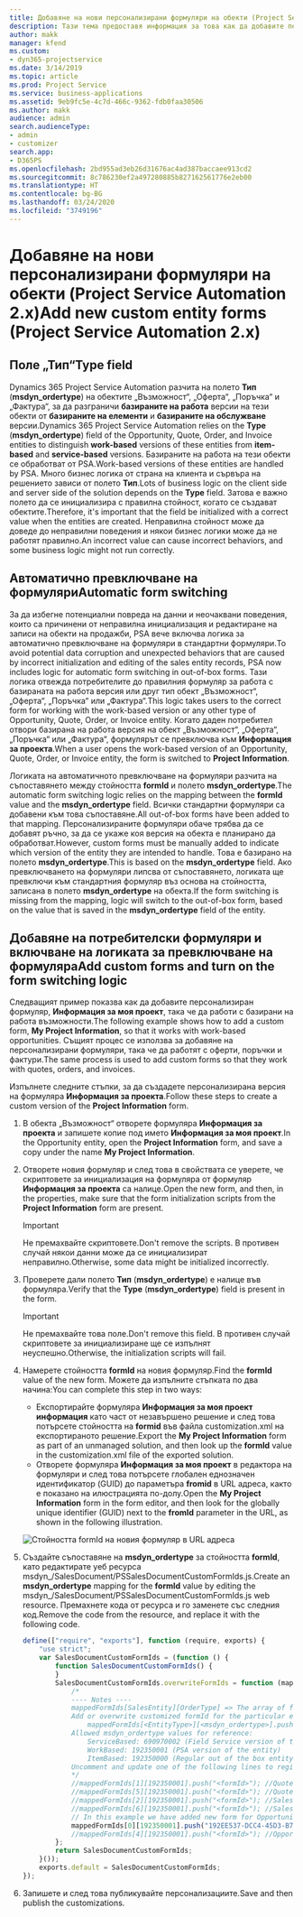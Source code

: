 ```yaml
---
title: Добавяне на нови персонализирани формуляри на обекти (Project Service Automation 2.x)
description: Тази тема предоставя информация за това как да добавите персонализирани формуляри на обекти за възможности, оферти, поръчки или фактури в Dynamics 365 Project Service Automation 2.x.
author: makk
manager: kfend
ms.custom:
- dyn365-projectservice
ms.date: 3/14/2019
ms.topic: article
ms.prod: Project Service
ms.service: business-applications
ms.assetid: 9eb9fc5e-4c7d-466c-9362-fdb0faa30506
ms.author: makk
audience: admin
search.audienceType:
- admin
- customizer
search.app:
- D365PS
ms.openlocfilehash: 2bd955ad3eb26d31676ac4ad387baccaee913cd2
ms.sourcegitcommit: 8c786230ef2a497280885b827162561776e2eb00
ms.translationtype: HT
ms.contentlocale: bg-BG
ms.lasthandoff: 03/24/2020
ms.locfileid: "3749196"
---
```

# <a name="add-new-custom-entity-forms-project-service-automation-2x"></a><span data-ttu-id="2c623-103">Добавяне на нови персонализирани формуляри на обекти (Project Service Automation 2.x)</span><span class="sxs-lookup"><span data-stu-id="2c623-103">Add new custom entity forms (Project Service Automation 2.x)</span></span>

## <a name="type-field"></a><span data-ttu-id="2c623-104">Поле „Тип“</span><span class="sxs-lookup"><span data-stu-id="2c623-104">Type field</span></span> 

<span data-ttu-id="2c623-105">Dynamics 365 Project Service Automation разчита на полето **Тип** (**msdyn\_ordertype**) на обектите „Възможност“, „Оферта“, „Поръчка“ и „Фактура“, за да разграничи **базираните на работа** версии на тези обекти от **базираните на елементи** и **базираните на обслужване** версии.</span><span class="sxs-lookup"><span data-stu-id="2c623-105">Dynamics 365 Project Service Automation relies on the **Type** (**msdyn\_ordertype**) field of the Opportunity, Quote, Order, and Invoice entities to distinguish **work-based** versions of these entities from **item-based** and **service-based** versions.</span></span> <span data-ttu-id="2c623-106">Базираните на работа на тези обекти се обработват от PSA.</span><span class="sxs-lookup"><span data-stu-id="2c623-106">Work-based versions of these entities are handled by PSA.</span></span> <span data-ttu-id="2c623-107">Много бизнес логика от страна на клиента и сървъра на решението зависи от полето **Тип**.</span><span class="sxs-lookup"><span data-stu-id="2c623-107">Lots of business logic on the client side and server side of the solution depends on the **Type** field.</span></span> <span data-ttu-id="2c623-108">Затова е важно полето да се инициализира с правилна стойност, когато се създават обектите.</span><span class="sxs-lookup"><span data-stu-id="2c623-108">Therefore, it's important that the field be initialized with a correct value when the entities are created.</span></span> <span data-ttu-id="2c623-109">Неправилна стойност може да доведе до неправилни поведения и някои бизнес логики може да не работят правилно.</span><span class="sxs-lookup"><span data-stu-id="2c623-109">An incorrect value can cause incorrect behaviors, and some business logic might not run correctly.</span></span>

## <a name="automatic-form-switching"></a><span data-ttu-id="2c623-110">Автоматично превключване на формуляри</span><span class="sxs-lookup"><span data-stu-id="2c623-110">Automatic form switching</span></span>

<span data-ttu-id="2c623-111">За да избегне потенциални повреда на данни и неочаквани поведения, които са причинени от неправилна инициализация и редактиране на записи на обекти на продажби, PSA вече включва логика за автоматично превключване на формуляри в стандартни формуляри.</span><span class="sxs-lookup"><span data-stu-id="2c623-111">To avoid potential data corruption and unexpected behaviors that are caused by incorrect initialization and editing of the sales entity records, PSA now includes logic for automatic form switching in out-of-box forms.</span></span> <span data-ttu-id="2c623-112">Тази логика отвежда потребителите до правилния формуляр за работа с базираната на работа версия или друг тип обект „Възможност“, „Оферта“, „Поръчка“ или „Фактура“.</span><span class="sxs-lookup"><span data-stu-id="2c623-112">This logic takes users to the correct form for working with the work-based version or any other type of Opportunity, Quote, Order, or Invoice entity.</span></span> <span data-ttu-id="2c623-113">Когато даден потребител отвори базирана на работа версия на обект „Възможност“, „Оферта“, „Поръчка“ или „Фактура“, формулярът се превключва към **Информация за проекта**.</span><span class="sxs-lookup"><span data-stu-id="2c623-113">When a user opens the work-based version of an Opportunity, Quote, Order, or Invoice entity, the form is switched to **Project Information**.</span></span>

<span data-ttu-id="2c623-114">Логиката на автоматичното превключване на формуляри разчита на съпоставянето между стойността **formId** и полето **msdyn\_ordertype**.</span><span class="sxs-lookup"><span data-stu-id="2c623-114">The automatic form switching logic relies on the mapping between the **formId** value and the **msdyn\_ordertype** field.</span></span> <span data-ttu-id="2c623-115">Всички стандартни формуляри са добавени към това съпоставяне.</span><span class="sxs-lookup"><span data-stu-id="2c623-115">All out-of-box forms have been added to that mapping.</span></span> <span data-ttu-id="2c623-116">Персонализираните формуляри обаче трябва да се добавят ръчно, за да се укаже коя версия на обекта е планирано да обработват.</span><span class="sxs-lookup"><span data-stu-id="2c623-116">However, custom forms must be manually added to indicate which version of the entity they are intended to handle.</span></span> <span data-ttu-id="2c623-117">Това е базирано на полето **msdyn\_ordertype**.</span><span class="sxs-lookup"><span data-stu-id="2c623-117">This is based on the **msdyn\_ordertype** field.</span></span> <span data-ttu-id="2c623-118">Ако превключването на формуляри липсва от съпоставянето, логиката ще превключи към стандартния формуляр въз основа на стойността, записана в полето **msdyn\_ordertype** на обекта.</span><span class="sxs-lookup"><span data-stu-id="2c623-118">If the form switching is missing from the mapping, logic will switch to the out-of-box form, based on the value that is saved in the **msdyn\_ordertype** field of the entity.</span></span>

## <a name="add-custom-forms-and-turn-on-the-form-switching-logic"></a><span data-ttu-id="2c623-119">Добавяне на потребителски формуляри и включване на логиката за превключване на формуляра</span><span class="sxs-lookup"><span data-stu-id="2c623-119">Add custom forms and turn on the form switching logic</span></span>

<span data-ttu-id="2c623-120">Следващият пример показва как да добавите персонализиран формуляр, **Информация за моя проект**, така че да работи с базирани на работа възможности.</span><span class="sxs-lookup"><span data-stu-id="2c623-120">The following example shows how to add a custom form, **My Project Information**, so that it works with work-based opportunities.</span></span> <span data-ttu-id="2c623-121">Същият процес се използва за добавяне на персонализирани формуляри, така че да работят с оферти, поръчки и фактури.</span><span class="sxs-lookup"><span data-stu-id="2c623-121">The same process is used to add custom forms so that they work with quotes, orders, and invoices.</span></span>

<span data-ttu-id="2c623-122">Изпълнете следните стъпки, за да създадете персонализирана версия на формуляра **Информация за проекта**.</span><span class="sxs-lookup"><span data-stu-id="2c623-122">Follow these steps to create a custom version of the **Project Information** form.</span></span>

1. <span data-ttu-id="2c623-123">В обекта „Възможност“ отворете формуляра **Информация за проекта** и запишете копие под името **Информация за моя проект**.</span><span class="sxs-lookup"><span data-stu-id="2c623-123">In the Opportunity entity, open the **Project Information** form, and save a copy under the name **My Project Information**.</span></span>
2. <span data-ttu-id="2c623-124">Отворете новия формуляр и след това в свойствата се уверете, че скриптовете за инициализация на формуляра от формуляр **Информация за проекта** са налице.</span><span class="sxs-lookup"><span data-stu-id="2c623-124">Open the new form, and then, in the properties, make sure that the form initialization scripts from the **Project Information** form are present.</span></span> 

    > [!IMPORTANT]
    > <span data-ttu-id="2c623-125">Не премахвайте скриптовете.</span><span class="sxs-lookup"><span data-stu-id="2c623-125">Don't remove the scripts.</span></span> <span data-ttu-id="2c623-126">В противен случай някои данни може да се инициализират неправилно.</span><span class="sxs-lookup"><span data-stu-id="2c623-126">Otherwise, some data might be initialized incorrectly.</span></span>

3. <span data-ttu-id="2c623-127">Проверете дали полето **Тип** (**msdyn\_ordertype**) е налице във формуляра.</span><span class="sxs-lookup"><span data-stu-id="2c623-127">Verify that the **Type** (**msdyn\_ordertype**) field is present in the form.</span></span> 

    > [!IMPORTANT]
    > <span data-ttu-id="2c623-128">Не премахвайте това поле.</span><span class="sxs-lookup"><span data-stu-id="2c623-128">Don't remove this field.</span></span> <span data-ttu-id="2c623-129">В противен случай скриптовете за инициализиране ще се изпълнят неуспешно.</span><span class="sxs-lookup"><span data-stu-id="2c623-129">Otherwise, the initialization scripts will fail.</span></span>

4. <span data-ttu-id="2c623-130">Намерете стойността **formId** на новия формуляр.</span><span class="sxs-lookup"><span data-stu-id="2c623-130">Find the **formId** value of the new form.</span></span> <span data-ttu-id="2c623-131">Можете да изпълните стъпката по два начина:</span><span class="sxs-lookup"><span data-stu-id="2c623-131">You can complete this step in two ways:</span></span>

    - <span data-ttu-id="2c623-132">Експортирайте формуляра **Информация за моя проект информация** като част от незавършено решение и след това потърсете стойността на **formid** във файла customization.xml на експортираното решение.</span><span class="sxs-lookup"><span data-stu-id="2c623-132">Export the **My Project Information** form as part of an unmanaged solution, and then look up the **formId** value in the customization.xml file of the exported solution.</span></span>
    - <span data-ttu-id="2c623-133">Отворете формуляра **Информация за моя проект** в редактора на формуляри и след това потърсете глобален еднозначен идентификатор (GUID) до параметъра **fromid** в URL адреса, както е показано на илюстрацията по-долу.</span><span class="sxs-lookup"><span data-stu-id="2c623-133">Open the **My Project Information** form in the form editor, and then look for the globally unique identifier (GUID) next to the **fromId** parameter in the URL, as shown in the following illustration.</span></span>

    ![Стойността formId на новия формуляр в URL адреса](media/how-to-add-custom-forms-in-v2.0.png)

5. <span data-ttu-id="2c623-135">Създайте съпоставяне на **msdyn\_ordertype** за стойността **formId**, като редактирате уеб ресурса msdyn\_/SalesDocument/PSSalesDocumentCustomFormIds.js.</span><span class="sxs-lookup"><span data-stu-id="2c623-135">Create an **msdyn\_ordertype** mapping for the **formId** value by editing the msdyn\_/SalesDocument/PSSalesDocumentCustomFormIds.js web resource.</span></span> <span data-ttu-id="2c623-136">Премахнете кода от ресурса и го заменете със следния код.</span><span class="sxs-lookup"><span data-stu-id="2c623-136">Remove the code from the resource, and replace it with the following code.</span></span>

    ```javascript
    define(["require", "exports"], function (require, exports) {
        "use strict";
        var SalesDocumentCustomFormIds = (function () {
            function SalesDocumentCustomFormIds() {
            }
            SalesDocumentCustomFormIds.overwriteFormIds = function (mappedFormIds) {
                /*
                ---- Notes ----
                mappedFormIds[SalesEntity][OrderType] => The array of forms IDs that support particular entity and order type
                Add or overwrite customized formId for the particular entity and order type by calling:
                    mappedFormIds[<EntityType>][<msdyn_ordertype>].push("<formId>");
                Allowed msdyn_ordertype values for reference:
                    ServiceBased: 690970002 (Field Service version of the entity)
                    WorkBased: 192350001 (PSA version of the entity)
                    ItemBased: 192350000 (Regular out of the box entity)
                Uncomment and update one of the following lines to register custom PSA form for required entity:
                */      
                //mappedFormIds[1][192350001].push("<formId>"); //Quote
                //mappedFormIds[5][192350001].push("<formId>"); //Quote Line
                //mappedFormIds[2][192350001].push("<formId>"); //Sales Order
                //mappedFormIds[6][192350001].push("<formId>"); //Sales Order Line
                // In this example we have added new form for Opportunity
                mappedFormIds[0][192350001].push("192EE537-DCC4-45D3-B7AF-EA694B9113D2"); //Opportunity
                //mappedFormIds[4][192350001].push("<formId>"); //Opportunity Line
            };
            return SalesDocumentCustomFormIds;
        }());
        exports.default = SalesDocumentCustomFormIds;
    });
    ```

6. <span data-ttu-id="2c623-137">Запишете и след това публикувайте персонализациите.</span><span class="sxs-lookup"><span data-stu-id="2c623-137">Save and then publish the customizations.</span></span>
